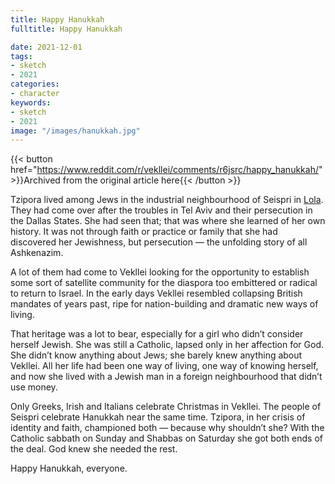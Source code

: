 ```yaml
---
title: Happy Hanukkah
fulltitle: Happy Hanukkah

date: 2021-12-01
tags:
- sketch
- 2021
categories:
- character
keywords:
- sketch
- 2021
image: "/images/hanukkah.jpg"
---
```


{{< button href="https://www.reddit.com/r/vekllei/comments/r6jsrc/happy_hanukkah/" >}}Archived from the original article here{{< /button >}}

Tzipora lived among Jews in the industrial neighbourhood of Seispri in [Lola](/utopia/vekllei/landscape/boroughs/lola/). They had come over after the troubles in Tel Aviv and their persecution in the Dallas States. She had seen that; that was where she learned of her own history. It was not through faith or practice or family that she had discovered her Jewishness, but persecution — the unfolding story of all Ashkenazim.

A lot of them had come to Vekllei looking for the opportunity to establish some sort of satellite community for the diaspora too embittered or radical to return to Israel. In the early days Vekllei resembled collapsing British mandates of years past, ripe for nation-building and dramatic new ways of living.

That heritage was a lot to bear, especially for a girl who didn’t consider herself Jewish. She was still a Catholic, lapsed only in her affection for God. She didn’t know anything about Jews; she barely knew anything about Vekllei. All her life had been one way of living, one way of knowing herself, and now she lived with a Jewish man in a foreign neighbourhood that didn’t use money.

Only Greeks, Irish and Italians celebrate Christmas in Vekllei. The people of Seispri celebrate Hanukkah near the same time. Tzipora, in her crisis of identity and faith, championed both — because why shouldn’t she? With the Catholic sabbath on Sunday and Shabbas on Saturday she got both ends of the deal. God knew she needed the rest.

Happy Hanukkah, everyone.
